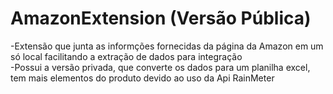 # AmazonExtension (Versão Pública)
-Extensão que junta as informções fornecidas da página da Amazon em um só local facilitando a extração de dados para integração <br>
-Possui a versão privada, que converte os dados para um planilha excel, tem mais elementos do produto devido ao uso da Api RainMeter
